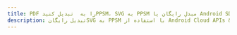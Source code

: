 ---title: PDF را به  تبدیل کنیدPPSM، SVG به PPSM مبدل رایگان یا Android SDKdescription: تبدیل رایگانSVG به PPSM با استفاده از Android Cloud APIs & SDK همچنین اسناد PDF را در Cloud ایجاد، ویرایش و رندر کنید.---